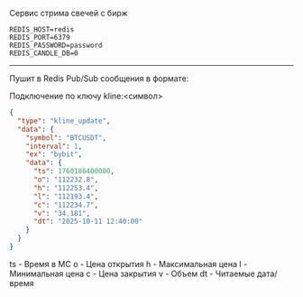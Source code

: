 Сервис стрима свечей с бирж

```dotenv
REDIS_HOST=redis
REDIS_PORT=6379
REDIS_PASSWORD=password
REDIS_CANDLE_DB=0
```

--- 
Пушит в Redis Pub/Sub сообщения в формате:

Подключение по ключу kline:<символ> 

```json
{
  "type": "kline_update",
  "data": {
    "symbol": "BTCUSDT",
    "interval": 1,
    "ex": "bybit",
    "data": {
      "ts": 1760186400000,
      "o": "112232.8",
      "h": "112253.4",
      "l": "112193.4",
      "c": "112234.7",
      "v": "34.181",
      "dt": "2025-10-11 12:40:00"
    }
  }
}
```
ts - Время в МС
o - Цена открытия
h - Максимальная цена
l - Минимальная цена
c - Цена закрытия
v - Объем
dt - Читаемые дата/время

